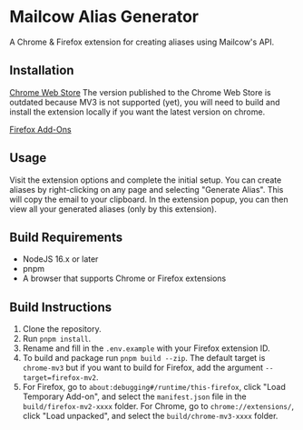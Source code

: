 # Mailcow Alias Generator

A Chrome & Firefox extension for creating aliases using Mailcow's API.

## Installation

[Chrome Web Store](https://chrome.google.com/webstore/detail/mailcow-aliases/iodaelineglpblekpapnngdfoohkaedg) 
The version published to the Chrome Web Store is outdated because MV3 is not supported (yet), you will need to build and install the extension locally if you want the latest version on chrome.

[Firefox Add-Ons](https://addons.mozilla.org/en-US/firefox/addon/mailcow-aliases/)

## Usage

Visit the extension options and complete the initial setup. You can create aliases by right-clicking on any page and selecting "Generate Alias". This will copy the email to your clipboard. In the extension popup, you can then view all your generated aliases (only by this extension).

## Build Requirements

- NodeJS 16.x or later
- pnpm
- A browser that supports Chrome or Firefox extensions

## Build Instructions

1. Clone the repository.
2. Run `pnpm install`.
3. Rename and fill in the `.env.example` with your Firefox extension ID.
4. To build and package run `pnpm build --zip`. The default target is `chrome-mv3` but if you want to build for Firefox, add the argument `--target=firefox-mv2`.
5. For Firefox, go to `about:debugging#/runtime/this-firefox`, click "Load Temporary Add-on", and select the `manifest.json` file in the `build/firefox-mv2-xxxx` folder. For Chrome, go to `chrome://extensions/`, click "Load unpacked", and select the `build/chrome-mv3-xxxx` folder.
